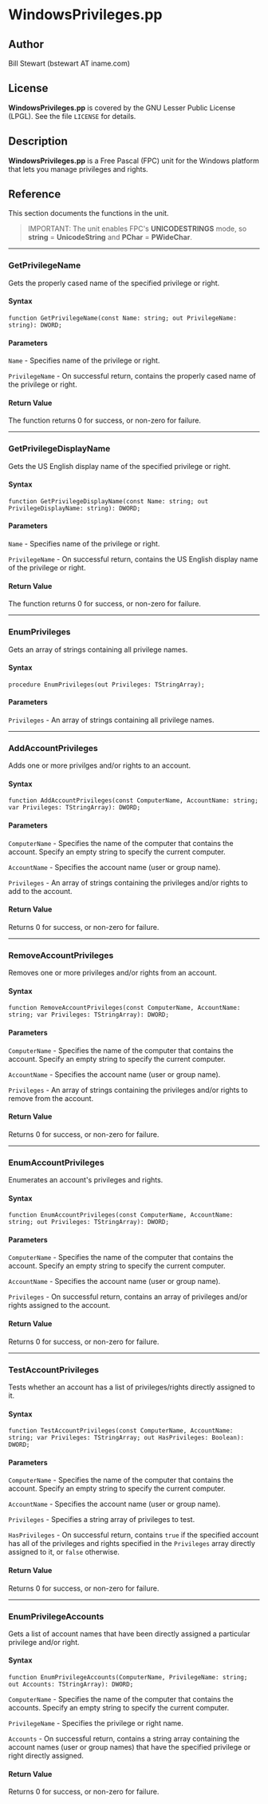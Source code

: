 # WindowsPrivileges.pp

## Author

Bill Stewart (bstewart AT iname.com)

## License

**WindowsPrivileges.pp** is covered by the GNU Lesser Public License (LPGL). See the file `LICENSE` for details.

## Description

**WindowsPrivileges.pp** is a Free Pascal (FPC) unit for the Windows platform that lets you manage privileges and rights.

## Reference

This section documents the functions in the unit.

> IMPORTANT: The unit enables FPC's **UNICODESTRINGS** mode, so **string** = **UnicodeString** and **PChar** = **PWideChar**.

---

### GetPrivilegeName

Gets the properly cased name of the specified privilege or right.

#### Syntax

```
function GetPrivilegeName(const Name: string; out PrivilegeName: string): DWORD;
```

#### Parameters

`Name` - Specifies name of the privilege or right.

`PrivilegeName` - On successful return, contains the properly cased name of the privilege or right.

#### Return Value

The function returns 0 for success, or non-zero for failure.

---

### GetPrivilegeDisplayName

Gets the US English display name of the specified privilege or right.

#### Syntax

```
function GetPrivilegeDisplayName(const Name: string; out PrivilegeDisplayName: string): DWORD;
```

#### Parameters

`Name` - Specifies name of the privilege or right.

`PrivilegeName` - On successful return, contains the US English display name of the privilege or right.

#### Return Value

The function returns 0 for success, or non-zero for failure.

---

### EnumPrivileges

Gets an array of strings containing all privilege names.

#### Syntax

```
procedure EnumPrivileges(out Privileges: TStringArray);
```

#### Parameters

`Privileges` - An array of strings containing all privilege names.

---

### AddAccountPrivileges

Adds one or more privilges and/or rights to an account.

#### Syntax

```
function AddAccountPrivileges(const ComputerName, AccountName: string; var Privileges: TStringArray): DWORD;
```

#### Parameters

`ComputerName` - Specifies the name of the computer that contains the account. Specify an empty string to specify the current computer.

`AccountName` - Specifies the account name (user or group name).

`Privileges` - An array of strings containing the privileges and/or rights to add to the account.

#### Return Value

Returns 0 for success, or non-zero for failure.

---

### RemoveAccountPrivileges

Removes one or more privileges and/or rights from an account.

#### Syntax

```
function RemoveAccountPrivileges(const ComputerName, AccountName: string; var Privileges: TStringArray): DWORD;
```

#### Parameters

`ComputerName` - Specifies the name of the computer that contains the account. Specify an empty string to specify the current computer.

`AccountName` - Specifies the account name (user or group name).

`Privileges` - An array of strings containing the privileges and/or rights to remove from the account.

#### Return Value

Returns 0 for success, or non-zero for failure.

---

### EnumAccountPrivileges

Enumerates an account's privileges and rights.

#### Syntax

```
function EnumAccountPrivileges(const ComputerName, AccountName: string; out Privileges: TStringArray): DWORD;
```

#### Parameters

`ComputerName` - Specifies the name of the computer that contains the account. Specify an empty string to specify the current computer.

`AccountName` - Specifies the account name (user or group name).

`Privileges` - On successful return, contains an array of privileges and/or rights assigned to the account.

#### Return Value

Returns 0 for success, or non-zero for failure.

---
### TestAccountPrivileges

Tests whether an account has a list of privileges/rights directly assigned to it.

#### Syntax

```
function TestAccountPrivileges(const ComputerName, AccountName: string; var Privileges: TStringArray; out HasPrivileges: Boolean): DWORD;
```

#### Parameters

`ComputerName` - Specifies the name of the computer that contains the account. Specify an empty string to specify the current computer.

`AccountName` - Specifies the account name (user or group name).

`Privileges` - Specifies a string array of privileges to test.

`HasPrivileges` - On successful return, contains `true` if the specified account has all of the privileges and rights specified in the `Privileges` array directly assigned to it, or `false` otherwise.

#### Return Value

Returns 0 for success, or non-zero for failure.

---

### EnumPrivilegeAccounts

Gets a list of account names that have been directly assigned a particular privilege and/or right.

#### Syntax

```
function EnumPrivilegeAccounts(ComputerName, PrivilegeName: string; out Accounts: TStringArray): DWORD;
```

`ComputerName` - Specifies the name of the computer that contains the accounts. Specify an empty string to specify the current computer.

`PrivilegeName` - Specifies the privilege or right name.

`Accounts` - On successful return, contains a string array containing the account names (user or group names) that have the specified privilege or right directly assigned.

#### Return Value

Returns 0 for success, or non-zero for failure.
